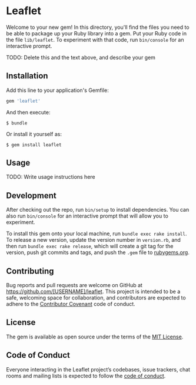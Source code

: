 # Leaflet

Welcome to your new gem! In this directory, you'll find the files you need to be able to package up your Ruby library into a gem. Put your Ruby code in the file `lib/leaflet`. To experiment with that code, run `bin/console` for an interactive prompt.

TODO: Delete this and the text above, and describe your gem

## Installation

Add this line to your application's Gemfile:

```ruby
gem 'leaflet'
```

And then execute:

    $ bundle

Or install it yourself as:

    $ gem install leaflet

## Usage

TODO: Write usage instructions here

## Development

After checking out the repo, run `bin/setup` to install dependencies. You can also run `bin/console` for an interactive prompt that will allow you to experiment.

To install this gem onto your local machine, run `bundle exec rake install`. To release a new version, update the version number in `version.rb`, and then run `bundle exec rake release`, which will create a git tag for the version, push git commits and tags, and push the `.gem` file to [rubygems.org](https://rubygems.org).

## Contributing

Bug reports and pull requests are welcome on GitHub at https://github.com/[USERNAME]/leaflet. This project is intended to be a safe, welcoming space for collaboration, and contributors are expected to adhere to the [Contributor Covenant](http://contributor-covenant.org) code of conduct.

## License

The gem is available as open source under the terms of the [MIT License](https://opensource.org/licenses/MIT).

## Code of Conduct

Everyone interacting in the Leaflet project’s codebases, issue trackers, chat rooms and mailing lists is expected to follow the [code of conduct](https://github.com/[USERNAME]/leaflet/blob/master/CODE_OF_CONDUCT.md).
